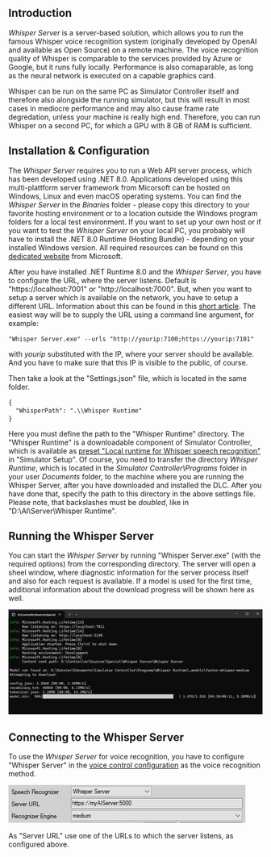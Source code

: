 ## Introduction

*Whisper Server* is a server-based solution, which allows you to run the famous Whisper voice recognition system (originally developed by OpenAI and available as Open Source) on a remote machine. The voice recognition quality of Whisper is comparable to the services provided by Azure or Google, but it runs fully locally. Performance is also comaparable, as long as the neural network is executed on a capable graphics card.

Whisper can be run on the same PC as Simulator Controller itself and therefore also alongside the running simulator, but this will result in most cases in mediocre performance and may also cause frame rate degredation, unless your machine is really high end. Therefore, you can run Whisper on a second PC, for which a GPU with 8 GB of RAM is sufficient.

## Installation & Configuration

The *Whisper Server* requires you to run a Web API server process, which has been developed using .NET 8.0. Applications developed using this multi-plattform server framework from Micorsoft can be hosted on Windows, Linux and even macOS operating systems. You can find the *Whisper Server* in the *Binaries* folder - please copy this directory to your favorite hosting environment or to a location outside the Windows program folders for a local test environment. If you want to set up your own host or if you want to test the *Whisper Server* on your local PC, you probably will have to install the .NET 8.0 Runtime (Hosting Bundle) - depending on your installed Windows version. All required resources can be found on this [dedicated website](https://dotnet.microsoft.com/en-us/download/dotnet/8.0) from Microsoft.

After you have installed .NET Runtime 8.0 and the *Whisper Server*, you have to configure the URL, where the server listens. Default is "https://localhost:7001" or "http://localhost:7000". But, when you want to setup a server which is available on the network, you have to setup a different URL. Information about this can be found in this [short article](https://andrewlock.net/5-ways-to-set-the-urls-for-an-aspnetcore-app/). The easiest way will be to supply the URL using a command line argument, for example:

	"Whisper Server.exe" --urls "http://yourip:7100;https://yourip:7101"

with *yourip* substituted with the IP, where your server should be available. And you have to make sure that this IP is visible to the public, of course.

Then take a look at the "Settings.json" file, which is located in the same folder.

	{
	  "WhisperPath": ".\\Whisper Runtime"
	}

Here you must define the path to the "Whisper Runtime" directory. The "Whisper Runtime" is a downloadable component of Simulator Controller, which is available as [preset "Local runtime for Whisper speech recognition"](https://github.com/SeriousOldMan/Simulator-Controller/wiki/Installation-&-Configuration#presets--special-configurations) in "Simulator Setup". Of course, you need to transfer the directory *Whisper Runtime*, which is located in the *Simulator Controller\Programs* folder in your user *Documents* folder, to the machine where you are running the Whisper Server, after you have downloaded and installed the DLC. After you have done that, specify the path to this directory in the above settings file. Please note, that backslashes must be *doubled*, like in "D:\\AI\\Server\\Whisper Runtime".

## Running the Whisper Server

You can start the *Whisper Server* by running "Whisper Server.exe" (with the required options) from the corresponding directory. The server will open a sheel window, where diagnostic information for the server process itself and also for each request is available. If a model is used for the first time, additional information about the download progress will be shown here as well.

![](https://github.com/SeriousOldMan/Simulator-Controller/blob/main/Docs/Images/Whisper%20Model%20Download.jpg)

## Connecting to the Whisper Server

To use the *Whisper Server* for voice recognition, you have to configure "Whisper Server" in the [voice control configuration](https://github.com/SeriousOldMan/Simulator-Controller/wiki/Installation-&-Configuration#whisper-runtime) as the voice recognition method.

![](https://github.com/SeriousOldMan/Simulator-Controller/blob/main/Docs/Images/Configuration%20Tab%207%20Whisper%20Server.JPG)

As "Server URL" use one of the URLs to which the server listens, as configured above.